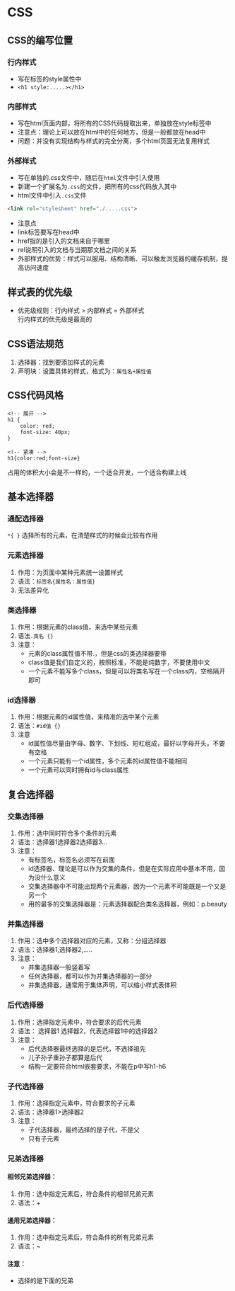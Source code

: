 # CSS
## CSS的编写位置
### 行内样式
- 写在标签的style属性中
- `<h1 style:.....></h1>`
### 内部样式
- 写在html页面内部，将所有的CSS代码提取出来，单独放在style标签中
- 注意点：理论上可以放在html中的任何地方，但是一般都放在head中
- 问题：并没有实现结构与样式的完全分离，多个html页面无法复用样式
### 外部样式
- 写在单独的.css文件中，随后在`html`文件中引入使用
- 新建一个扩展名为`.css`的文件，把所有的css代码放入其中
- html文件中引入`.css`文件
```html
<link rel="stylesheet" href="./.....css">
```
- 注意点  
- link标签要写在head中
- href指的是引入的文档来自于哪里
- rel说明引入的文档与当期那文档之间的关系
- 外部样式的优势：样式可以服用、结构清晰、可以触发浏览器的缓存机制，提高访问速度 

## 样式表的优先级
- 优先级规则：行内样式 > 内部样式 = 外部样式  
行内样式的优先级是最高的

## CSS语法规范
1. 选择器：找到要添加样式的元素
2. 声明块：设置具体的样式，格式为：`属性名+属性值`

## CSS代码风格
```
<!-- 展开 -->
h1 {
    color: red;
    font-size: 40px;
}
```
```
<!-- 紧凑 -->
h1{color:red;font-size}
```
占用的体积大小会是不一样的，一个适合开发，一个适合构建上线

## 基本选择器

### 通配选择器
`*{
}` 选择所有的元素，在清楚样式的时候会比较有作用

### 元素选择器
1. 作用：为页面中某种元素统一设置样式
2. 语法：`标签名{属性名：属性值}`
3. 无法差异化

### 类选择器
1. 作用：根据元素的class值，来选中某些元素
2. 语法`.类名 {}`
3. 注意：  
    - 元素的class属性值不带.，但是css的类选择器要带
    - class值是我们自定义的，按照标准，不能是纯数字，不要使用中文
    - 一个元素不能写多个class，但是可以将类名写在一个class内，空格隔开即可
### id选择器
1. 作用：根据元素的id属性值，来精准的选中某个元素
2. 语法：`#id值 {}`
3. 注意
    - id属性值尽量由字母、数字、下划线、短杠组成，最好以字母开头，不要有空格
    - 一个元素只能有一个id属性，多个元素的id属性值不能相同
    - 一个元素可以同时拥有id与class属性

## 复合选择器
### 交集选择器
1. 作用：选中同时符合多个条件的元素
2. 语法：选择器1选择器2选择器3...
3. 注意：
    - 有标签名，标签名必须写在前面
    - id选择器、理论是可以作为交集的条件，但是在实际应用中基本不用，因为没什么意义
    - 交集选择器中不可能出现两个元素器，因为一个元素不可能既是一个又是另一个
    - 用的最多的交集选择器是：元素选择器配合类名选择器，例如：p.beauty
### 并集选择器
1. 作用：选中多个选择器对应的元素，又称：分组选择器
2. 语法：选择器1,选择器2,.....
3. 注意：
    - 并集选择器一般竖着写
    - 任何选择器，都可以作为并集选择器的一部分
    - 并集选择器，通常用于集体声明，可以缩小样式表体积
### 后代选择器
1. 作用：选择指定元素中，符合要求的后代元素
2. 语法： 选择器1 选择器2，代表选择器1中的选择器2
3. 注意：
    - 后代选择器最终选择的是后代，不选择祖先
    - 儿子孙子重孙子都算是后代
    - 结构一定要符合html嵌套要求，不能在p中写h1-h6
### 子代选择器
1. 作用：选择指定元素中，符合要求的子元素
2. 语法：选择器1>选择器2
3. 注意：
    - 子代选择器，最终选择的是子代，不是父
    - 只有子元素
### 兄弟选择器
#### 相邻兄弟选择器：
1. 作用：选中指定元素后，符合条件的相邻兄弟元素
2. 语法：+
#### 通用兄弟选择器：
1. 作用：选中指定元素后，符合条件的所有兄弟元素
2. 语法：~
#### 注意：
- 选择的是下面的兄弟
